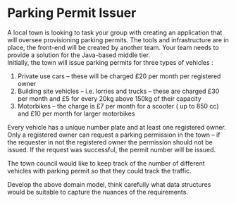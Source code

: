 # Parking Permit Issuer
A local town is looking to task your group with creating an application that will oversee
provisioning parking permits. The tools and infrastructure are in place, the front-end will be
created by another team. Your team needs to provide a solution for the Java-based middle
tier.<br>
Initially, the town will issue parking permits for three types of vehicles :

1. Private use cars – these will be charged £20 per month per registered owner
2. Building site vehicles – i.e. lorries and trucks – these are charged £30 per month and
£5 for every 20kg above 150kg of their capacity
3. Motorbikes – the charge is £7 per month for a scooter ( up to 850 cc) and £10 per
month for larger motorbikes

Every vehicle has a unique number plate and at least one registered owner. Only a registered
owner can request a parking permission in the town – if the requester in not the registered
owner the permission should not be issued. If the request was successful, the permit number
will be issued.

The town council would like to keep track of the number of different vehicles with parking
permit so that they could track the traffic.

Develop the above domain model, think carefully what data structures would be suitable to
capture the nuances of the requirements.